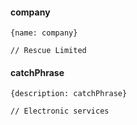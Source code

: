 #### company

```
{name: company}

// Rescue Limited
```

#### catchPhrase

```
{description: catchPhrase}

// Electronic services
```